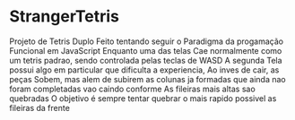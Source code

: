 # StrangerTetris
Projeto de Tetris Duplo Feito tentando seguir o Paradigma da progamação Funcional em JavaScript
Enquanto uma das telas Cae normalmente como um tetris padrao, sendo controlada pelas teclas de WASD
A segunda Tela possui algo em particular que dificulta a experiencia, Ao inves de cair, as peças Sobem, mas alem de subirem as colunas ja formadas que ainda nao foram completadas vao caindo conforme As fileiras mais altas sao quebradas
O objetivo é sempre tentar quebrar o mais rapido possivel as fileiras da frente 
